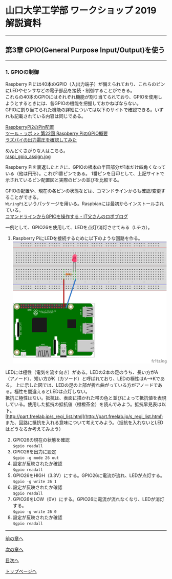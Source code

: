# 山口大学工学部 ワークショップ 2019  解説資料


---

## 第3章 GPIO(General Purpose Input/Output)を使う

---


### 1. GPIOの制御

Raspberry Piには40本のGPIO（入出力端子）が備えられており、これらのピンにLEDやセンサなどの電子部品を接続・制御することができる。  
これらの40本のGPIOにはそれぞれ機能が割り当てられており、GPIOを使用しようとするときには、各GPIOの機能を把握しておかねばならない。  
GPIOに割り当てられた機能の詳細については以下のサイトで確認できる。いずれも記載されている内容は同じである。

[RaspberryPi2のPin配置](http://www.ic.daito.ac.jp/~mizutani/raspi/raspi_pins.html)  
[ツール・ラボ >> 第22回 Raspberry PiのGPIO概要 ](https://tool-lab.com/make/raspberrypi-startup-22/)  
[ラズパイの出力電圧を確認してみた](https://qiita.com/takeru56/items/985ae67f97def2218208)  

めんどくさがりな人はこちら。  
[raspi_gpio_assign.jpg](https://yu-workshop2019.github.io/chapter_3/raspi_gpio_assign.jpg)

Raspberry Piを裏返したときに、GPIOの根本の半田部分が1本だけ四角くなっている（他は円形）。これが1番ピンである。
1番ピンを目印として、上記サイトで示されているピン配置図と実際のピンの並びを比較する。

GPIOの配置や、現在の各ピンの状態などは、コマンドラインからも確認/変更することができる。  
`WiringPi`というパッケージを用いる。Raspbianには最初からインストールされている。  
[コマンドラインからGPIOを操作する - IT父さんのロボブログ](http://tomaberry.hatenablog.com/entry/2017/02/12/155910)

一例として、GPIO26を使用して、LEDを点灯/消灯させてみる（Lチカ）。  
1. Raspberry PiにLEDを接続するために以下のような回路を作る。  
![raspi_ltica](./raspi_ltica.png)  

LEDには極性（電気を流す向き）がある。LEDの2本の足のうち、長い方がA（アノード）、短い方がK（カソード）と呼ばれており、LEDの極性はA-->Kである。
上に示した図では、LEDの足の上部が折れ曲がっている方がアノードである。極性を間違えるとLEDは点灯しない。  
抵抗に極性はない。抵抗は、表面に描かれた帯の色と並びによって抵抗値を表現している。使用した抵抗の抵抗値（橙橙茶金）を読んでみよう。抵抗早見表は以下。  
[http://part.freelab.jp/s_regi_list.html](http://part.freelab.jp/s_regi_list.html)  
また、回路に抵抗を入れる意味について考えてみよう。（抵抗を入れないとLEDはどうなるか考えてみよう）

2. GPIO26の現在の状態を確認  
`$gpio readall` 
3. GPIO26を出力に設定  
`$gpio -g mode 26 out`  
4. 設定が反映されたか確認  
`$gpio readall`  
5. GPIO26をHIGH（3.3V）にする。GPIO26に電流が流れ、LEDが点灯する。  
`$gpio -g write 26 1`  
6. 設定が反映されたか確認  
`$gpio readall`  
7. GPIO26をLOW（0V）にする。GPIO26に電流が流れなくなり、LEDが消灯する。  
`$gpio -g write 26 0`  
8. 設定が反映されたか確認  
`$gpio readall`  

---

[前の章へ](https://yu-workshop2019.github.io/chapter_2/chapter_2)


[次の章へ](https://yu-workshop2019.github.io/chapter_4/chapter_4)


[目次へ](https://yu-workshop2019.github.io/manual)


[トップページへ](https://yu-workshop2019.github.io/)

